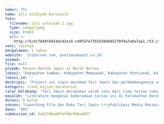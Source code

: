 ```yaml
---
nomor: 755
nama: Siti Sulbiyah Kurniasih
foto:
  filename: siti sulbiyah 1.jpg
  type: image/jpeg
  size: 81001
  url: >-
    http://5c4cf848f6454dc02ec8-c49fe7e7355d384845270f4a7a0a7aa1.r53.cf2.rackcdn.com/7ab28a81-9240-421a-ae25-d3d29e177bd8/siti%20sulbiyah%201.jpg
seni: lainnya
pengalaman: 1 tahun
website: 'iniborneo.com, pontianakpost.co.id'
sosmed: ''
file: null
proyek: Pesona Rentak Jepin di Barat Borneo
lokasi: 'Kabupaten Sambas, Kabupaten Mempawah, Kabupaten Pontianak, Kalimantan Barat'
lokasi_id: ''
deskripsi: "Project ini ingin merekam Tari Jepin dan perkembangannya saat ini. Outpun program ini meliputi film documenter, buku dan karya jurnalistik mengenai Tari Jepin. Sebagai closing program, akan menampilkan tarian dari beberapa sanggar seni yang ada di Kalimantan Barat. Pagelaran akan dikemas sekaligus dengan seminar mengenai keberadaan tarian ini. \r\n\r\nProgram ini juga melibatkan media massa untuk mendorong perspektif banyak pihak dalam melestarikan tarian ini. Program ini juga memberikan penghargaan untuk jurnalis yang mampu menyuguhkan karya jurnalistik mengenai tarian ini dalam berbagai sudut pandang. "
kategori: riset_kajian_kuratorial
latar_belakang: "Tari Jepin merupakan salah satu dari lima tarian suku Melayu di Kalimantan Barat. Sejatinya, tari ini merupakan kesenian yang dipengaruhi budaya Arab. Awalnya, penari Jepin adalah laki-laki. Namun, perempuan pun kemudian menarikan tarian ini. Bahkan pegiat seni tari Jepin ini didominasi perempuan. Namun sedikit sekali literasi mengenai tarian ini. Bahkan penari yang menguasai tarian dengan gerakan asli pun telah banyak yang meninggal dunia. Hanya beberapa pelaku seni asli yang bisa mengisahkan mengenai kesenian ini.\r\n"
masalah: "Literature mengenai keberadaan tarian ini di Kalimantan Barat. Belakangan perempuan lebih dominan dalam melestarikan kesenian ini. Tokoh-tokoh perempuan yang kemudian mendirikan berbagai sanggar tari di Kalimantan Barat. Regenerasi dalam kesenian ini cukup lambat. \r\n\r\nBelakangan bahkan kesenian tari tidak lagi dilirik karena tidak Islami.  Peminatnya tidak begitu banyak. Ekstra kulikuler di sekolah jadi suksesi tarian ini. Tapi tak semua sekolah menjadikannya mata pelajaran intra sekolah. Sanggar tari pun tidak begitu banyak muncul. Kecenderungan persaingan antarsanggar tari cukup tinggi, karena event-event untuk tampil di muka public terbatas di Kalimantan Barat.  "
durasi: 9 bulan
sukses: "Launching Film dan Buku Tari Jepin \r\nPublikasi Media Massa\r\nKarya Jurnalistik tema Tari di Kalimantan Barat\r\nSeminar dan Pagelaran Tari"
dana: '503'
submission_id: 5ab2788ae0fafd0c996ed85f
---
```

